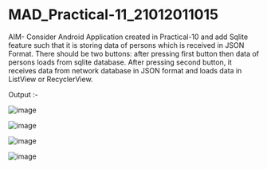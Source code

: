 # MAD_Practical-11_21012011015

AIM- Consider Android Application created in Practical-10 and add Sqlite feature such that it is storing data of persons which is received in JSON Format. There should be two buttons: after pressing first button then data of persons loads from sqlite database. After pressing second button, it receives data from network database in JSON format and loads data in ListView or RecyclerView.

Output :-

![image](https://github.com/Pratham198/MAD_Practical-11_21012011015/assets/139728033/860ea076-c1fc-4b4b-b2f0-0b04d81ef1ad)

![image](https://github.com/Pratham198/MAD_Practical-11_21012011015/assets/139728033/c5aa2a18-a097-48a6-99f8-d265deb596df)

![image](https://github.com/Pratham198/MAD_Practical-11_21012011015/assets/139728033/31deef76-9a6a-4ad5-b381-5ea2204ec20c)

![image](https://github.com/Pratham198/MAD_Practical-11_21012011015/assets/139728033/60980335-7de1-4022-8af4-095ee3034570)

